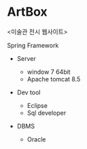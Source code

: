 # ArtBox
<미술관 전시 웹사이트>

Spring Framework

- Server
   - window 7 64bit
   - Apache tomcat 8.5

- Dev tool
   - Eclipse 
   - Sql developer
   
- DBMS
   - Oracle
